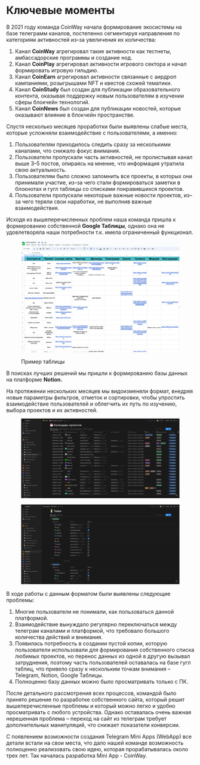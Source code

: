 # Ключевые моменты

В 2021 году команда CoinWay начала формирование экосистемы на базе телеграмм каналов, постепенно сегментируя направления по категориям активностей из–за увеличения их количества:

1. Канал **CoinWay** агрегировал такие активности как тестнеты, амбассадорские программы и создание нод.
2. Канал **CoinPlay** агрегировал активности игрового сектора и начал формировать игровую гильдию.
3. Канал **CoinEarn** агрегировал активности связанные с аирдроп кампаниями, розыгрышами NFT и квестов схожей тематики.
4. Канал **CoinStudy** был создан для публикации образовательного контента, оказывая поддержку новым пользователям в изучении сферы блокчейн технологий.
5. Канал **CoinNews** был создан для публикации новостей, которые оказывают влияние в блокчейн пространстве.

Спустя несколько месяцев проработки были выявлены слабые места, которые усложняли взаимодействие с пользователями, а именно:

1. Пользователям приходилось следить сразу за несколькими каналами, что снижало фокус внимания.
2. Пользователи пропускали часть активностей, не пролистывая канал выше 3–5 постов, опираясь на мнение, что информация утратила свою актуальность.
3. Пользователям было сложно запомнить все проекты, в которых они принимали участие, из–за чего стали формироваться заметки в блокнотах и гугл таблицы со списками понравившихся проектов.
4. Пользователи пропускали некоторые важные новости проектов, из–за чего теряли свои наработки, не выполнив важные взаимодействия.

Исходя из вышеперечисленных проблем наша команда пришла к формированию собственной **Google Таблицы**, однако она не удовлетворяла наши потребности т.к. имела ограниченный функционал.

<figure><img src="../.gitbook/assets/изображение.png" alt=""><figcaption><p>Пример таблицы</p></figcaption></figure>

В поисках лучших решений мы пришли к формированию базы данных на платформе **Notion.**

На протяжении нескольких месяцев мы видоизменяли формат, внедряя новые параметры фильтров, отметок и сортировки, чтобы упростить взаимодействие пользователей и облегчить их путь по изучению, выбора проектов и их активностей.

<div data-full-width="false">

<figure><img src="../.gitbook/assets/изображение (5).png" alt=""><figcaption></figcaption></figure>

</div>

<figure><img src="../.gitbook/assets/изображение (6).png" alt=""><figcaption></figcaption></figure>

В ходе работы с данным форматом были выявлены следующие проблемы:

1. Многие пользователи не понимали, как пользоваться данной платформой.
2. Взаимодействие вынуждало регулярно переключаться между телеграм каналами и платформой, что требовало большого количества действий и внимания.
3. Появилась потребность в создании пустой копии, которую пользователи использовали для формирования собственного списка любимых проектов, но перенос данных из одной в другую вызывал затруднения, поэтому часть пользователей оставалась на базе гугл таблиц, что привело сразу к нескольким точкам внимания – Telegram, Notion, Google Таблицы.
4. Полноценно базу данных можно было просматривать только с ПК.

После детального рассмотрения всех процессов, командой было принято решение по разработке собственного сайта, который решит вышеперечисленные проблемы и который можно легко и удобно просматривать с любого устройства. Однако оставалась очень важная нерешенная проблема – переход на сайт из телеграм требует дополнительных манипуляций, что снижает показатели конверсии.

С появлением возможности создания Telegram Mini Apps (WebApp) все детали встали на свои места, что дало нашей команде возможность полноценно реализовать свою идею, которая прорабатывалась около трех лет. Так началась разработка Mini App - CoinWay.
